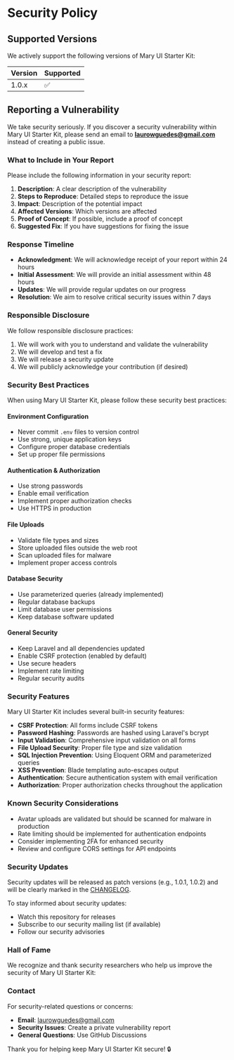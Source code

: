 # Security Policy

## Supported Versions

We actively support the following versions of Mary UI Starter Kit:

| Version | Supported          |
| ------- | ------------------ |
| 1.0.x   | :white_check_mark: |

## Reporting a Vulnerability

We take security seriously. If you discover a security vulnerability within Mary UI Starter Kit, please send an email to **laurowguedes@gmail.com** instead of creating a public issue.

### What to Include in Your Report

Please include the following information in your security report:

1. **Description**: A clear description of the vulnerability
2. **Steps to Reproduce**: Detailed steps to reproduce the issue
3. **Impact**: Description of the potential impact
4. **Affected Versions**: Which versions are affected
5. **Proof of Concept**: If possible, include a proof of concept
6. **Suggested Fix**: If you have suggestions for fixing the issue

### Response Timeline

- **Acknowledgment**: We will acknowledge receipt of your report within 24 hours
- **Initial Assessment**: We will provide an initial assessment within 48 hours
- **Updates**: We will provide regular updates on our progress
- **Resolution**: We aim to resolve critical security issues within 7 days

### Responsible Disclosure

We follow responsible disclosure practices:

1. We will work with you to understand and validate the vulnerability
2. We will develop and test a fix
3. We will release a security update
4. We will publicly acknowledge your contribution (if desired)

### Security Best Practices

When using Mary UI Starter Kit, please follow these security best practices:

#### Environment Configuration
- Never commit `.env` files to version control
- Use strong, unique application keys
- Configure proper database credentials
- Set up proper file permissions

#### Authentication & Authorization
- Use strong passwords
- Enable email verification
- Implement proper authorization checks
- Use HTTPS in production

#### File Uploads
- Validate file types and sizes
- Store uploaded files outside the web root
- Scan uploaded files for malware
- Implement proper access controls

#### Database Security
- Use parameterized queries (already implemented)
- Regular database backups
- Limit database user permissions
- Keep database software updated

#### General Security
- Keep Laravel and all dependencies updated
- Enable CSRF protection (enabled by default)
- Use secure headers
- Implement rate limiting
- Regular security audits

### Security Features

Mary UI Starter Kit includes several built-in security features:

- **CSRF Protection**: All forms include CSRF tokens
- **Password Hashing**: Passwords are hashed using Laravel's bcrypt
- **Input Validation**: Comprehensive input validation on all forms
- **File Upload Security**: Proper file type and size validation
- **SQL Injection Prevention**: Using Eloquent ORM and parameterized queries
- **XSS Prevention**: Blade templating auto-escapes output
- **Authentication**: Secure authentication system with email verification
- **Authorization**: Proper authorization checks throughout the application

### Known Security Considerations

- Avatar uploads are validated but should be scanned for malware in production
- Rate limiting should be implemented for authentication endpoints
- Consider implementing 2FA for enhanced security
- Review and configure CORS settings for API endpoints

### Security Updates

Security updates will be released as patch versions (e.g., 1.0.1, 1.0.2) and will be clearly marked in the [CHANGELOG](CHANGELOG.md).

To stay informed about security updates:
- Watch this repository for releases
- Subscribe to our security mailing list (if available)
- Follow our security advisories

### Hall of Fame

We recognize and thank security researchers who help us improve the security of Mary UI Starter Kit:

### Contact

For security-related questions or concerns:
- **Email**: laurowguedes@gmail.com
- **Security Issues**: Create a private vulnerability report
- **General Questions**: Use GitHub Discussions

Thank you for helping keep Mary UI Starter Kit secure! 🔒
